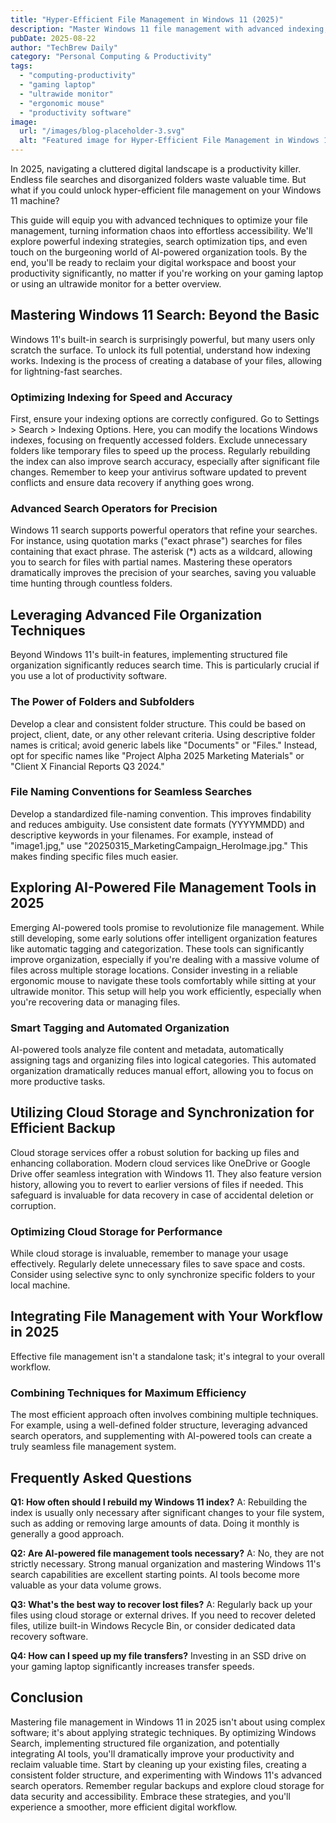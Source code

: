 ```yaml
---
title: "Hyper-Efficient File Management in Windows 11 (2025)"
description: "Master Windows 11 file management with advanced indexing, search optimization, and AI-powered organization.  Boost your productivity on your gaming laptop and ultrawide monitor. Learn how to optimize your workflow today!"
pubDate: 2025-08-22
author: "TechBrew Daily"
category: "Personal Computing & Productivity"
tags:
  - "computing-productivity"
  - "gaming laptop"
  - "ultrawide monitor"
  - "ergonomic mouse"
  - "productivity software"
image:
  url: "/images/blog-placeholder-3.svg"
  alt: "Featured image for Hyper-Efficient File Management in Windows 11 (2025)"
---
```


In 2025, navigating a cluttered digital landscape is a productivity killer.  Endless file searches and disorganized folders waste valuable time.  But what if you could unlock hyper-efficient file management on your Windows 11 machine?

This guide will equip you with advanced techniques to optimize your file management, turning information chaos into effortless accessibility.  We'll explore powerful indexing strategies, search optimization tips, and even touch on the burgeoning world of AI-powered organization tools.  By the end, you'll be ready to reclaim your digital workspace and boost your productivity significantly, no matter if you're working on your gaming laptop or using an ultrawide monitor for a better overview.


## Mastering Windows 11 Search: Beyond the Basic

Windows 11's built-in search is surprisingly powerful, but many users only scratch the surface.  To unlock its full potential, understand how indexing works.  Indexing is the process of creating a database of your files, allowing for lightning-fast searches.


### Optimizing Indexing for Speed and Accuracy

First, ensure your indexing options are correctly configured.  Go to Settings > Search > Indexing Options.  Here, you can modify the locations Windows indexes, focusing on frequently accessed folders.  Exclude unnecessary folders like temporary files to speed up the process.  Regularly rebuilding the index can also improve search accuracy, especially after significant file changes.  Remember to keep your antivirus software updated to prevent conflicts and ensure data recovery if anything goes wrong.


### Advanced Search Operators for Precision

Windows 11 search supports powerful operators that refine your searches.  For instance, using quotation marks ("exact phrase") searches for files containing that exact phrase.  The asterisk (*) acts as a wildcard, allowing you to search for files with partial names.  Mastering these operators dramatically improves the precision of your searches, saving you valuable time hunting through countless folders.


## Leveraging Advanced File Organization Techniques

Beyond Windows 11's built-in features, implementing structured file organization significantly reduces search time.  This is particularly crucial if you use a lot of productivity software.


### The Power of Folders and Subfolders

Develop a clear and consistent folder structure.  This could be based on project, client, date, or any other relevant criteria.  Using descriptive folder names is critical; avoid generic labels like "Documents" or "Files." Instead, opt for specific names like "Project Alpha 2025 Marketing Materials" or "Client X Financial Reports Q3 2024."


### File Naming Conventions for Seamless Searches

Develop a standardized file-naming convention.  This improves findability and reduces ambiguity.  Use consistent date formats (YYYYMMDD) and descriptive keywords in your filenames.  For example, instead of "image1.jpg," use "20250315_MarketingCampaign_HeroImage.jpg." This makes finding specific files much easier.


## Exploring AI-Powered File Management Tools in 2025

Emerging AI-powered tools promise to revolutionize file management.  While still developing, some early solutions offer intelligent organization features like automatic tagging and categorization. These tools can significantly improve organization, especially if you're dealing with a massive volume of files across multiple storage locations. Consider investing in a reliable ergonomic mouse to navigate these tools comfortably while sitting at your ultrawide monitor.  This setup will help you work efficiently, especially when you're recovering data or managing files.


###  Smart Tagging and Automated Organization

AI-powered tools analyze file content and metadata, automatically assigning tags and organizing files into logical categories.  This automated organization dramatically reduces manual effort, allowing you to focus on more productive tasks.


## Utilizing Cloud Storage and Synchronization for Efficient Backup

Cloud storage services offer a robust solution for backing up files and enhancing collaboration.  Modern cloud services like OneDrive or Google Drive offer seamless integration with Windows 11. They also feature version history, allowing you to revert to earlier versions of files if needed.  This safeguard is invaluable for data recovery in case of accidental deletion or corruption.


### Optimizing Cloud Storage for Performance

While cloud storage is invaluable, remember to manage your usage effectively.  Regularly delete unnecessary files to save space and costs.  Consider using selective sync to only synchronize specific folders to your local machine.


##  Integrating File Management with Your Workflow in 2025

Effective file management isn't a standalone task; it's integral to your overall workflow.


### Combining Techniques for Maximum Efficiency

The most efficient approach often involves combining multiple techniques.  For example, using a well-defined folder structure, leveraging advanced search operators, and supplementing with AI-powered tools can create a truly seamless file management system.

## Frequently Asked Questions

**Q1: How often should I rebuild my Windows 11 index?**  A:  Rebuilding the index is usually only necessary after significant changes to your file system, such as adding or removing large amounts of data.  Doing it monthly is generally a good approach.

**Q2:  Are AI-powered file management tools necessary?**  A: No, they are not strictly necessary. Strong manual organization and mastering Windows 11's search capabilities are excellent starting points. AI tools become more valuable as your data volume grows.

**Q3:  What's the best way to recover lost files?**  A: Regularly back up your files using cloud storage or external drives.  If you need to recover deleted files, utilize built-in Windows Recycle Bin, or consider dedicated data recovery software.

**Q4: How can I speed up my file transfers?**  Investing in an SSD drive on your gaming laptop significantly increases transfer speeds.

## Conclusion

Mastering file management in Windows 11 in 2025 isn't about using complex software; it's about applying strategic techniques.  By optimizing Windows Search, implementing structured file organization, and potentially integrating AI tools, you'll dramatically improve your productivity and reclaim valuable time.  Start by cleaning up your existing files, creating a consistent folder structure, and experimenting with Windows 11's advanced search operators.  Remember regular backups and explore cloud storage for data security and accessibility.  Embrace these strategies, and you'll experience a smoother, more efficient digital workflow.